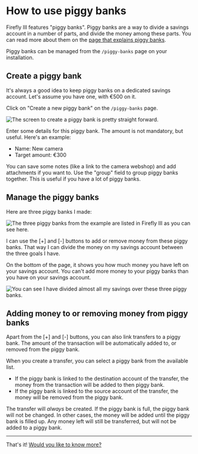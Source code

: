 # How to use piggy banks

Firefly III features "piggy banks". Piggy banks are a way to divide a savings account in a number of parts, and divide the money among these parts. You can read more about them on the [page that explains piggy banks](../../../explanation/financial-concepts/piggy-banks.md).

Piggy banks can be managed from the `/piggy-banks` page on your installation.

## Create a piggy bank

It's always a good idea to keep piggy banks on a dedicated savings account. Let's assume you have one, with €500 on it. 

Click on "Create a new piggy bank" on the `/piggy-banks` page.

![The screen to create a piggy bank is pretty straight forward.](../../../images/how-to/firefly-iii/finances/piggy-bank-create.png)

Enter some details for this piggy bank. The amount is not mandatory, but useful. Here's an example:

- Name: New camera
- Target amount: €300

You can save some notes (like a link to the camera webshop) and add attachments if you want to. Use the "group" field to group piggy banks together. This is useful if you have a lot of piggy banks.

## Manage the piggy banks

Here are three piggy banks I made:

![The three piggy banks from the example are listed in Firefly III as you can see here.](../../../images/how-to/firefly-iii/finances/piggies-overview.png)

I can use the \[+\] and \[-\] buttons to add or remove money from these piggy banks. That way I can divide the money on my savings account between the three goals I have.

On the bottom of the page, it shows you how much money you have left on your savings account. You can't add more money to your piggy banks than you have on your savings account.

![You can see I have divided almost all my savings over these three piggy banks.](../../../images/how-to/firefly-iii/finances/piggies-account.png)

## Adding money to or removing money from piggy banks

Apart from the \[+\] and \[-\] buttons, you can also link transfers to a piggy bank. The amount of the transaction will be automatically added to, or removed from the piggy bank.

When you create a transfer, you can select a piggy bank from the available list.

- If the piggy bank is linked to the destination account of the transfer, the money from the transaction will be added to then piggy bank.
- If the piggy bank is linked to the source account of the transfer, the money will be removed from the piggy bank.

The transfer will _always_ be created. If the piggy bank is full, the piggy bank will not be changed. In other cases, the money will be added until the piggy bank is filled up. Any money left will still be transferred, but will not be added to a piggy bank.

--- 

That's it! [Would you like to know more?](../../../explanation/financial-concepts/piggy-banks.md)
